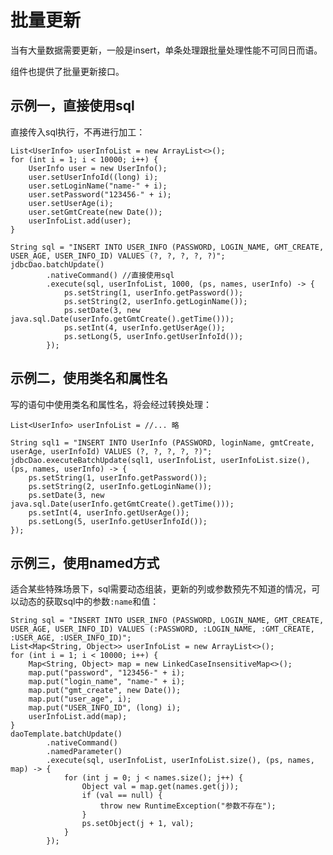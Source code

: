 # 批量更新

当有大量数据需要更新，一般是insert，单条处理跟批量处理性能不可同日而语。

组件也提供了批量更新接口。

## 示例一，直接使用sql

直接传入sql执行，不再进行加工：

    List<UserInfo> userInfoList = new ArrayList<>();
    for (int i = 1; i < 10000; i++) {
        UserInfo user = new UserInfo();
        user.setUserInfoId((long) i);
        user.setLoginName("name-" + i);
        user.setPassword("123456-" + i);
        user.setUserAge(i);
        user.setGmtCreate(new Date());
        userInfoList.add(user);
    }

    String sql = "INSERT INTO USER_INFO (PASSWORD, LOGIN_NAME, GMT_CREATE, USER_AGE, USER_INFO_ID) VALUES (?, ?, ?, ?, ?)";
    jdbcDao.batchUpdate()
            .nativeCommand() //直接使用sql
            .execute(sql, userInfoList, 1000, (ps, names, userInfo) -> {
                ps.setString(1, userInfo.getPassword());
                ps.setString(2, userInfo.getLoginName());
                ps.setDate(3, new java.sql.Date(userInfo.getGmtCreate().getTime()));
                ps.setInt(4, userInfo.getUserAge());
                ps.setLong(5, userInfo.getUserInfoId());
            });
            
## 示例二，使用类名和属性名

写的语句中使用类名和属性名，将会经过转换处理：

    List<UserInfo> userInfoList = //... 略
    
    String sql1 = "INSERT INTO UserInfo (PASSWORD, loginName, gmtCreate, userAge, userInfoId) VALUES (?, ?, ?, ?, ?)";
    jdbcDao.executeBatchUpdate(sql1, userInfoList, userInfoList.size(), (ps, names, userInfo) -> {
        ps.setString(1, userInfo.getPassword());
        ps.setString(2, userInfo.getLoginName());
        ps.setDate(3, new java.sql.Date(userInfo.getGmtCreate().getTime()));
        ps.setInt(4, userInfo.getUserAge());
        ps.setLong(5, userInfo.getUserInfoId());
    });
    
## 示例三，使用named方式

适合某些特殊场景下，sql需要动态组装，更新的列或参数预先不知道的情况，可以动态的获取sql中的参数`:name`和值：

    String sql = "INSERT INTO USER_INFO (PASSWORD, LOGIN_NAME, GMT_CREATE, USER_AGE, USER_INFO_ID) VALUES (:PASSWORD, :LOGIN_NAME, :GMT_CREATE, :USER_AGE, :USER_INFO_ID)";
    List<Map<String, Object>> userInfoList = new ArrayList<>();
    for (int i = 1; i < 10000; i++) {
        Map<String, Object> map = new LinkedCaseInsensitiveMap<>();
        map.put("password", "123456-" + i);
        map.put("login_name", "name-" + i);
        map.put("gmt_create", new Date());
        map.put("user_age", i);
        map.put("USER_INFO_ID", (long) i);
        userInfoList.add(map);
    }
    daoTemplate.batchUpdate()
            .nativeCommand()
            .namedParameter()
            .execute(sql, userInfoList, userInfoList.size(), (ps, names, map) -> {
                for (int j = 0; j < names.size(); j++) {
                    Object val = map.get(names.get(j));
                    if (val == null) {
                        throw new RuntimeException("参数不存在");
                    }
                    ps.setObject(j + 1, val);
                }
            });